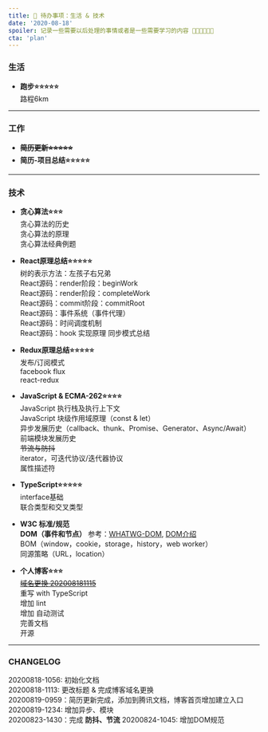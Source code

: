 ```yaml
---
title: 📜 待办事项：生活 & 技术
date: '2020-08-18'
spoiler: 记录一些需要以后处理的事情或者是一些需要学习的内容 💪💪💪💪💪💪
cta: 'plan'
---
```


### 生活  
- **跑步⭐⭐⭐⭐⭐**  
路程6km

---

### 工作  
- **~~简历更新⭐⭐⭐⭐⭐~~**  
- **简历-项目总结⭐⭐⭐⭐⭐**

---

### 技术
- **贪心算法⭐⭐⭐**  
贪心算法的历史  
贪心算法的原理  
贪心算法经典例题  

- **React原理总结⭐⭐⭐⭐⭐**  
树的表示方法：左孩子右兄弟  
React源码：render阶段：beginWork  
React源码：render阶段：completeWork  
React源码：commit阶段：commitRoot  
React源码：事件系统（事件代理）  
React源码：时间调度机制    
React源码：hook 实现原理
同步模式总结  

- **Redux原理总结⭐⭐⭐⭐⭐**  
发布/订阅模式  
facebook flux  
react-redux  

- **JavaScript & ECMA-262⭐⭐⭐⭐**  
JavaScript 执行栈及执行上下文  
JavaScript 块级作用域原理（const & let）   
异步发展历史（callback、thunk、Promise、Generator、Async/Await）   
前端模块发展历史    
~~节流与防抖~~  
iterator，可迭代协议/迭代器协议  
属性描述符  

- **TypeScript⭐⭐⭐⭐⭐**  
interface基础  
联合类型和交叉类型    

- **W3C 标准/规范**  
**DOM（事件和节点）**  参考：[WHATWG-DOM](https://dom.spec.whatwg.org/), [DOM介绍](https://wangdoc.com/javascript/dom/index.html)  
BOM（window，cookie，storage，history，web worker）  
同源策略（URL，location）    


- **个人博客⭐⭐⭐**  
~~[域名更换 202008181115](http://www.shifeiqi.top)~~   
重写 with TypeScript  
增加 lint  
增加 自动测试    
完善文档  
开源  

---

### CHANGELOG
20200818-1056: 初始化文档  
20200818-1113: 更改标题 & 完成博客域名更换  
20200819-0959：简历更新完成，添加到腾讯文档，博客首页增加建立入口  
20200819-1234: 增加异步、模块  
20200823-1430：完成 **防抖、节流**
20200824-1045: 增加DOM规范  